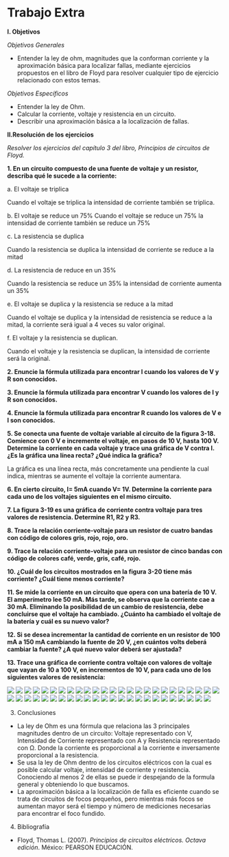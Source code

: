 # Trabajo Extra
__I. Objetivos__

 *Objetivos Generales*

* Entender la ley de ohm, magnitudes que la conforman corriente y la aproximación básica para localizar fallas, mediante ejercicios propuestos en el libro de Floyd para resolver cualquier tipo de ejercicio relacionado con estos temas.

*Objetivos Específicos*

* Entender la ley de Ohm.
* Calcular la corriente, voltaje y resistencia en un circuito.
* Describir una aproximación básica a la localización de fallas.


__II.Resolución de los ejercicios__

*Resolver los ejercicios del capítulo 3  del libro, Principios de circuitos de Floyd.*

 __1.	En un circuito compuesto de una fuente de voltaje y un resistor, describa qué le sucede a la corriente:__

a. El voltaje se triplica

Cuando el voltaje se triplica la intensidad de corriente también se triplica.

b.	El voltaje se reduce un 75%
Cuando el voltaje se reduce un 75% la intensidad de corriente también se reduce un 75%

c.	La resistencia se duplica 

Cuando la resistencia se duplica la intensidad de corriente se reduce a la mitad

d.	La resistencia de reduce en un 35%

Cuando la resistencia se reduce un 35% la intensidad de corriente aumenta un 35% 

e.	El voltaje se duplica y la resistencia se reduce a la mitad

Cuando el voltaje se duplica y la intensidad de resistencia se reduce a la mitad, la corriente será igual a 4 veces su valor original.

f.	El voltaje y la resistencia se duplican.

Cuando el voltaje y la resistencia se duplican, la intensidad de corriente será la original.

__2. Enuncie la fórmula utilizada para encontrar I cuando los valores de V y R son conocidos.__

__3. Enuncie la fórmula utilizada para encontrar V cuando los valores de I y R son conocidos.__


__4.	Enuncie la fórmula utilizada para encontrar R cuando los valores de V e I son conocidos.__

__5. Se conecta una fuente de voltaje variable al circuito de la figura 3-18. Comience con 0 V e incremente el voltaje, en pasos de 10 V, hasta 100 V. Determine la corriente en cada voltaje y trace una gráfica de V contra I. ¿Es la gráfica una línea recta? ¿Qué indica la gráfica?__

La gráfica es una línea recta, más concretamente una pendiente la cual indica, mientras se aumente el voltaje la corriente aumentara.

__6. En cierto circuito, I= 5mA cuando V= 1V. Determine la corriente para cada uno de los voltajes siguientes en el mismo circuito.__

__7. La figura 3-19 es una gráfica de corriente contra voltaje para tres valores de resistencia. Determine R1, R2 y R3.__

__8.	Trace la relación corriente-voltaje para un resistor de cuatro bandas con código de colores gris, rojo, rojo, oro.__

__9.	Trace la relación corriente-voltaje para un resistor de cinco bandas con código de colores café, verde, gris, café, rojo.__

__10. ¿Cuál de los circuitos mostrados en la figura 3-20 tiene más corriente? ¿Cuál tiene menos corriente?__

__11. Se mide la corriente en un circuito que opera con una batería de 10 V. El amperímetro lee 50 mA. Más tarde, se observa que la corriente cae a 30 mA. Eliminando la posibilidad de un cambio de resistencia, debe concluirse que el voltaje ha cambiado. ¿Cuánto ha cambiado el voltaje de la batería y cuál es su nuevo valor?__

__12. Si se desea incrementar la cantidad de corriente en un resistor de 100 mA a 150 mA cambiando la fuente de 20 V, ¿en cuántos volts deberá cambiar la fuente? ¿A qué nuevo valor deberá ser ajustada?__

__13.	Trace una gráfica de corriente contra voltaje con valores de voltaje que vayan de 10 a 100 V, en incrementos de 10 V, para cada uno de los siguientes valores de resistencia:__

![](https://github.com/ItzAdoc/Imagenes_Extra/blob/main/2-4.PNG)
![](https://github.com/ItzAdoc/Imagenes_Extra/blob/main/5.PNG)
![](https://github.com/ItzAdoc/Imagenes_Extra/blob/main/5a.PNG)
![](https://github.com/ItzAdoc/Imagenes_Extra/blob/main/5b.PNG)
![](https://github.com/ItzAdoc/Imagenes_Extra/blob/main/5c.PNG)
![](https://github.com/ItzAdoc/Imagenes_Extra/blob/main/6.PNG)
![](https://github.com/ItzAdoc/Imagenes_Extra/blob/main/7.PNG)
![](https://github.com/ItzAdoc/Imagenes_Extra/blob/main/7a.PNG)
![](https://github.com/ItzAdoc/Imagenes_Extra/blob/main/7b.PNG)
![](https://github.com/ItzAdoc/Imagenes_Extra/blob/main/8.PNG)
![](https://github.com/ItzAdoc/Imagenes_Extra/blob/main/IMA8.png)
![](https://github.com/ItzAdoc/Imagenes_Extra/blob/main/9.PNG)
![](https://github.com/ItzAdoc/Imagenes_Extra/blob/main/Ima9.png)
![](https://github.com/ItzAdoc/Imagenes_Extra/blob/main/10.PNG)
![](https://github.com/ItzAdoc/Imagenes_Extra/blob/main/11.PNG)
![](https://github.com/ItzAdoc/Imagenes_Extra/blob/main/12.PNG)
![](https://github.com/ItzAdoc/Imagenes_Extra/blob/main/13.PNG)
![](https://github.com/ItzAdoc/Imagenes_Extra/blob/main/Ima13a.png)
![](https://github.com/ItzAdoc/Imagenes_Extra/blob/main/13a.PNG)
![](https://github.com/ItzAdoc/Imagenes_Extra/blob/main/Ima13b.png)
![](https://github.com/ItzAdoc/Imagenes_Extra/blob/main/13b.PNG)
![](https://github.com/ItzAdoc/Imagenes_Extra/blob/main/Ima13ca.png)
![](https://github.com/ItzAdoc/Imagenes_Extra/blob/main/13c.PNG)
![](https://github.com/ItzAdoc/Imagenes_Extra/blob/main/Ima13d.png)
![](https://github.com/ItzAdoc/Imagenes_Extra/blob/main/14.PNG)
![](https://github.com/ItzAdoc/Imagenes_Extra/blob/main/15.PNG)
![](https://github.com/ItzAdoc/Imagenes_Extra/blob/main/16.PNG)
![](https://github.com/ItzAdoc/Imagenes_Extra/blob/main/17.PNG)
![](https://github.com/ItzAdoc/Imagenes_Extra/blob/main/18.PNG)
![](https://github.com/ItzAdoc/Imagenes_Extra/blob/main/19-21.PNG)
![](https://github.com/ItzAdoc/Imagenes_Extra/blob/main/22.PNG)
![](https://github.com/ItzAdoc/Imagenes_Extra/blob/main/23.PNG)
![](https://github.com/ItzAdoc/Imagenes_Extra/blob/main/24.PNG)
![](https://github.com/ItzAdoc/Imagenes_Extra/blob/main/25.PNG)
![](https://github.com/ItzAdoc/Imagenes_Extra/blob/main/26.PNG)
![](https://github.com/ItzAdoc/Imagenes_Extra/blob/main/27.PNG)
![](https://github.com/ItzAdoc/Imagenes_Extra/blob/main/27aa.PNG)
![](https://github.com/ItzAdoc/Imagenes_Extra/blob/main/28.PNG)
![](https://github.com/ItzAdoc/Imagenes_Extra/blob/main/29.PNG)
![](https://github.com/ItzAdoc/Imagenes_Extra/blob/main/30.PNG)
![](https://github.com/ItzAdoc/Imagenes_Extra/blob/main/31.PNG)
![](https://github.com/ItzAdoc/Imagenes_Extra/blob/main/32.PNG)
![](https://github.com/ItzAdoc/Imagenes_Extra/blob/main/33.PNG)
![](https://github.com/ItzAdoc/Imagenes_Extra/blob/main/34.PNG)
![](https://github.com/ItzAdoc/Imagenes_Extra/blob/main/35.PNG)
![](https://github.com/ItzAdoc/Imagenes_Extra/blob/main/36.PNG)
![](https://github.com/ItzAdoc/Imagenes_Extra/blob/main/37.PNG)
![](https://github.com/ItzAdoc/Imagenes_Extra/blob/main/37a.PNG)
![](https://github.com/ItzAdoc/Imagenes_Extra/blob/main/37b.PNG)


3. Conclusiones

* La ley de Ohm es una fórmula que relaciona las 3 principales magnitudes dentro de un circuito: Voltaje representado con V, Intensidad de Corriente representado con A y Resistencia representado con Ω. Donde la corriente es proporcional a la corriente e inversamente proporcional a la resistencia.
* Se usa la ley de Ohm dentro de los circuitos eléctricos con la cual es posible calcular voltaje, intensidad de corriente y resistencia. Conociendo al menos 2 de ellas se puede ir despejando de la formula general y obteniendo lo que buscamos.
* La aproximación básica a la localización de falla es eficiente cuando se trata de circuitos de focos pequeños, pero mientras más focos se aumentan mayor será el tiempo y número de mediciones necesarias para encontrar el foco fundido. 

4. Bibliografía

* Floyd, Thomas L. (2007). *Principios de circuitos eléctricos. Octava edición*. México: PEARSON EDUCACIÓN.
